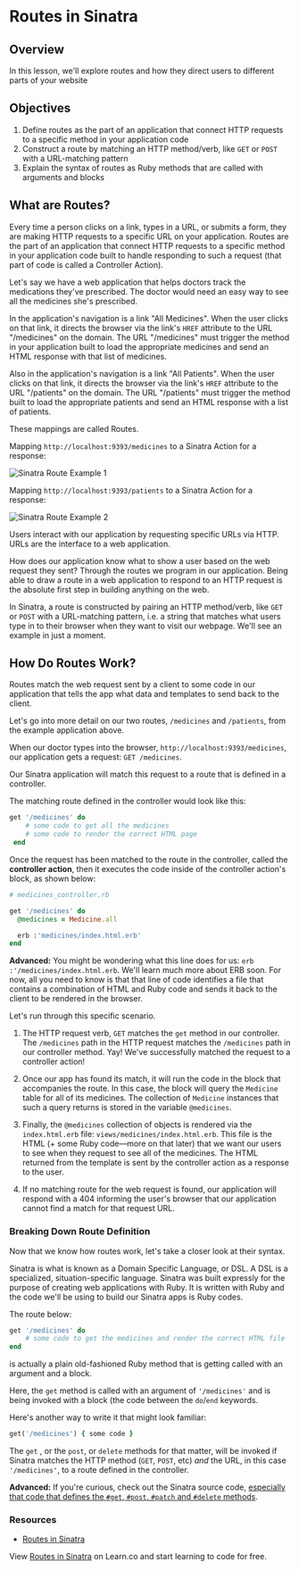 # Routes in Sinatra

## Overview 

In this lesson, we'll explore routes and how they direct users to different parts of your website

## Objectives

1. Define routes as the part of an application that connect HTTP requests to a specific method in your application code
2. Construct a route by matching an HTTP method/verb, like `GET` or `POST` with a URL-matching pattern
3. Explain the syntax of routes as Ruby methods that are called with arguments and blocks

## What are Routes?

Every time a person clicks on a link, types in a URL, or submits a form, they are making HTTP requests to a specific URL on your application. Routes are the part of an application that connect HTTP requests to a specific method in your application code built to handle responding to such a request (that part of code is called a Controller Action).

Let's say we have a web application that helps doctors track the medications they've prescribed. The doctor would need an easy way to see all the medicines she's prescribed.

In the application's navigation is a link "All Medicines". When the user clicks on that link, it directs the browser via the link's `HREF` attribute to the URL "/medicines" on the domain. The URL "/medicines" must trigger the method in your application built to load the appropriate medicines and send an HTML response with that list of medicines.

Also in the application's navigation is a link "All Patients". When the user clicks on that link, it directs the browser via the link's `HREF` attribute to the URL "/patients" on the domain. The URL "/patients" must trigger the method built to load the appropriate patients and send an HTML response with a list of patients.

These mappings are called Routes.

Mapping `http://localhost:9393/medicines` to a Sinatra Action for a response:

![Sinatra Route Example 1](https://dl.dropboxusercontent.com/s/unlxkqbg841b1xh/2015-09-15%20at%209.46%20PM.png)

Mapping `http://localhost:9393/patients` to a Sinatra Action for a response:

![Sinatra Route Example 2](https://dl.dropboxusercontent.com/s/t3mgmc0qwr9hfsi/2015-09-15%20at%209.48%20PM.png)

Users interact with our application by requesting specific URLs via HTTP. URLs are the interface to a web application.

How does our application know what to show a user based on the web request they sent? Through the routes we program in our application. Being able to draw a route in a web application to respond to an HTTP request is the absolute first step in building anything on the web.

In Sinatra, a route is constructed by pairing an HTTP method/verb, like `GET` or `POST` with a URL-matching pattern, i.e. a string that matches what users type in to their browser when they want to visit our webpage. We'll see an example in just a moment.

## How Do Routes Work?

Routes match the web request sent by a client to some code in our application that tells the app what data and templates to send back to the client.

Let's go into more detail on our two routes, `/medicines` and `/patients`, from the example application above.

When our doctor types into the browser, `http://localhost:9393/medicines`, our application gets a request: `GET /medicines`.

Our Sinatra application will match this request to a route that is defined in a controller.

The matching route defined in the controller would look like this:

```ruby
get '/medicines' do
	# some code to get all the medicines
	# some code to render the correct HTML page
 end
```

Once the request has been matched to the route in the controller, called the **controller action**, then it executes the code inside of the controller action's block, as shown below:

```ruby
# medicines_controller.rb

get '/medicines' do
  @medicines = Medicine.all

  erb :'medicines/index.html.erb'
end
```

**Advanced:** You might be wondering what this line does for us: `erb :'/medicines/index.html.erb`. We'll learn much more about ERB soon. For now, all you need to know is that that line of code identifies a file that contains a combination of HTML and Ruby code and sends it back to the client to be rendered in the browser. 

Let's run through this specific scenario.

1. The HTTP request verb, `GET` matches the `get` method in our controller. The `/medicines` path in the HTTP request matches the `/medicines` path in our controller method. Yay! We've successfully matched the request to a controller action!

2. Once our app has found its match, it will run the code in the block that accompanies the route. In this case, the block will query the `Medicine` table for all of its medicines. The collection of `Medicine` instances that such a query returns is stored in the variable `@medicines`.

3. Finally, the `@medicines` collection of objects is rendered via the `index.html.erb` file: `views/medicines/index.html.erb`. This file is the HTML (+ some Ruby code––more on that later) that we want our users to see when they request to see all of the medicines. The HTML returned from the template is sent by the controller action as a response to the user.

4. If no matching route for the web request is found, our application will respond with a 404 informing the user's browser that our application cannot find a match for that request URL.

### Breaking Down Route Definition

Now that we know how routes work, let's take a closer look at their syntax. 

Sinatra is what is known as a Domain Specific Language, or DSL. A DSL is a specialized, situation-specific language. Sinatra was built expressly for the purpose of creating web applications with Ruby. It is written with Ruby and the code we'll be using to build our Sinatra apps is Ruby codes. 

The route below:

```ruby
get '/medicines' do 
	# some code to get the medicines and render the correct HTML file
end
```

is actually a plain old-fashioned Ruby method that is getting called with an argument and a block. 

Here, the `get` method is called with an argument of `'/medicines'` and is being invoked with a block (the code between the `do`/`end` keywords. 

Here's another way to write it that might look familiar:

```ruby
get('/medicines') { some code }
```

The `get` , or the `post`, or `delete` methods for that matter, will be invoked if Sinatra matches the HTTP method (`GET`, `POST`, etc) *and* the URL, in this case `'/medicines'`, to a route defined in the controller. 

**Advanced:** If you're curious, check out the Sinatra source code, [especially that code that defines the `#get`, `#post`, `#patch` and `#delete` methods](https://github.com/sinatra/sinatra/blob/master/lib/sinatra/base.rb#L1367). 

### Resources

- [Routes in Sinatra](http://www.sinatrarb.com/intro.html#Routes)

<p data-visibility='hidden'>View <a href='https://learn.co/lessons/sinatra-routes-readme' title='Routes in Sinatra'>Routes in Sinatra</a> on Learn.co and start learning to code for free.</p>
